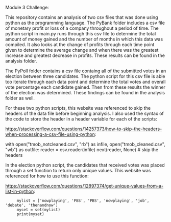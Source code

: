 Module 3 Challenge:

This repository contains an analysis of two csv files that was done using python as the programming language. The PyBank folder includes a csv file of monetary profit or loss of a company throughout a period of time. The python script in main.py runs through this csv file to determine the total amount of money gained and the number of months in which this data was compiled. It also looks at the change of profits through each time point given to determine the average change and when there was the greatest increase and greatest decrease in profits. These results can be found in the analysis folder.

The PyPoll folder contains a csv file containg all of the submitted votes in an election between three candidates. The python script for this csv file is able too iterate through each data point and determine the total votes and overall vote percentage each candidate gained. Then from these results the winner of the election was determined. These findings can be found in the analysis folder as well.


For these two python scripts, this website was referenced to skip the headers of the data file before beginning analysis. I also used the syntax of the code to store the header in a header variable for each of the scripts:

   https://stackoverflow.com/questions/14257373/how-to-skip-the-headers-when-processing-a-csv-file-using-python:

   with open("tmob_notcleaned.csv", "rb") as infile, open("tmob_cleaned.csv", "wb") as outfile:
      reader = csv.reader(infile)
      next(reader, None)  # skip the headers

In the election python script, the candidates that received votes was placed through a set function to return only unique values. This website was referenced for how to use this function:

   https://stackoverflow.com/questions/12897374/get-unique-values-from-a-list-in-python:

         mylist = ['nowplaying', 'PBS', 'PBS', 'nowplaying', 'job', 'debate', 'thenandnow']
         myset = set(mylist)
         print(myset)


         

   
